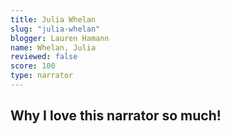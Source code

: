 ```yaml
---
title: Julia Whelan
slug: "julia-whelan"
blogger: Lauren Hamann
name: Whelan, Julia
reviewed: false
score: 100
type: narrator
---
```


<h2>Why I love this narrator so much!</h2>
